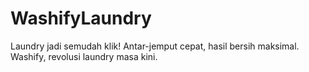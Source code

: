 # WashifyLaundry
Laundry jadi semudah klik! Antar-jemput cepat, hasil bersih maksimal. Washify, revolusi laundry masa kini.

